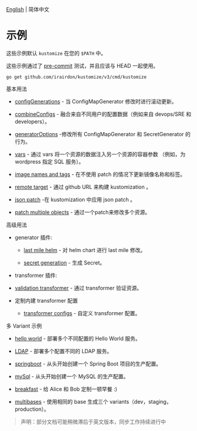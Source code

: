 [English](../README.md) | 简体中文

# 示例

这些示例默认 `kustomize` 在您的 `$PATH` 中。

这些示例通过了 [pre-commit](../../travis/pre-commit.sh) 测试，并且应该与 HEAD 一起使用。

```
go get github.com/irairdon/kustomize/v3/cmd/kustomize
```

基本用法

  * [configGenerations](configGeneration.md) - 当 ConfigMapGenerator 修改时进行滚动更新。

  * [combineConfigs](combineConfigs.md) - 融合来自不同用户的配置数据（例如来自 devops/SRE 和 developers）。

  * [generatorOptions](generatorOptions.md) -修改所有 ConfigMapGenerator 和 SecretGenerator 的行为。

  * [vars](vars.md) - 通过 vars 将一个资源的数据注入另一个资源的容器参数 （例如，为 wordpress 指定 SQL 服务）。

  * [image names and tags](image.md) - 在不使用 patch 的情况下更新镜像名称和标签。

  * [remote target](remoteBuild.md) - 通过 github URL 来构建 kustomization 。

  * [json patch](jsonpatch.md) -在 kustomization 中应用 json patch 。

  * [patch multiple objects](patchMultipleObjects.md) - 通过一个patch来修改多个资源。

高级用法

  - generator 插件:

    * [last mile helm](../chart.md) - 对 helm chart 进行 last mile 修改。

    * [secret generation](../secretGeneratorPlugin.md) - 生成 Secret。

  - transformer 插件:

   * [validation transformer](../validationTransformer/README.md) - 通过 transformer 验证资源。

  - 定制内建 transformer 配置

    * [transformer configs](../transformerconfigs/README.md) - 自定义 transformer 配置。

多 Variant 示例

 * [hello world](helloWorld.md) - 部署多个不同配置的 Hello World 服务。

 * [LDAP](../ldap/README.md) - 部署多个配置不同的 LDAP 服务。

 * [springboot](../springboot/README.md) - 从头开始创建一个 Spring Boot 项目的生产配置。

 * [mySql](../mySql/README.md) - 从头开始创建一个 MySQL 的生产配置。

 * [breakfast](../breakfast.md) - 给 Alice 和 Bob 定制一顿早餐 :)

 * [multibases](../multibases/README.md) - 使用相同的 base 生成三个 variants（dev，staging，production）。

>声明：部分文档可能稍微滞后于英文版本，同步工作持续进行中
